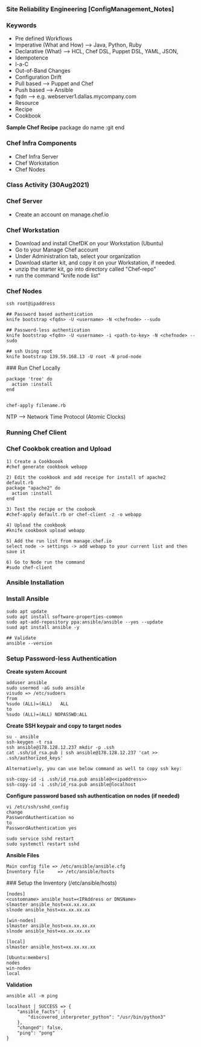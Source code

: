 ### ##########################
### Site Reliability Engineering [ConfigManagement_Notes]
### ##########################

### Keywords

- Pre defined Workflows
- Imperative (What and How) --> Java, Python, Ruby 
- Declarative (What) --> HCL, Chef DSL, Puppet DSL, YAML, JSON, 
- Idempotence
- I-a-C
- Out-of-Band Changes
- Configuration Drift
- Pull based --> Puppet and Chef
- Push based --> Ansible
- fqdn --> e.g. webserver1.dallas.mycompany.com
- Resource
- Recipe
- Cookbook


**Sample Chef Recipe**
package do
  name :git
end

### Chef Infra Components
- Chef Infra Server
- Chef Workstation
- Chef Nodes


### Class Activity (30Aug2021)

### Chef Server
- Create an account on manage.chef.io

### Chef Workstation
- Download and install ChefDK on your Workstation (Ubuntu)
- Go to your Manage Chef account
- Under Administration tab, select your organization
- Download starter kit, and copy it on your Workstation, if needed.
- unzip the starter kit, go into directory called "Chef-repo"
- run the command "knife node list"

### Chef Nodes

````
ssh root@ipaddress

## Password based authentication
knife bootstrap <fqdn> -U <username> -N <chefnode> --sudo

## Password-less authentication
knife bootstrap <fqdn> -U <username> -i <path-to-key> -N <chefnode> --sudo

## ssh Using root
knife bootstrap 139.59.168.13 -U root -N prod-node

````

### Run Chef Locally

````
package 'tree' do
  action :install
end


chef-apply filename.rb

````


NTP --> Network Time Protocol (Atomic Clocks)

### Running Chef Client


### Chef Cookbok creation and Upload 
````
1) Create a Cookboook
#chef generate cookbook webapp

2) Edit the cookbook and add receipe for install of apache2
default.rb
package "apache2" do 
  action :install
end

3) Test the recipe or the coobook 
#chef-apply default.rb or chef-client -z -o webapp 

4) Upload the cookbook 
#knife cookbook upload webapp

5) Add the run list from manage.chef.io
select node -> settings -> add webapp to your current list and then save it 

6) Go to Node run the command
#sudo chef-client

````


### Ansible Installation

### Install Ansible
````
sudo apt update
sudo apt install software-properties-common
sudo apt-add-repository ppa:ansible/ansible --yes --update
suod apt install ansible -y

## Validate
ansible --version
````

### Setup Password-less Authentication
**Create system Account**
````
adduser ansible
sudo usermod -aG sudo ansible
visudo => /etc/sudoers
from
%sudo (ALL)=(ALL)   ALL
to
%sudo (ALL)=(ALL) NOPASSWD:ALL
````
**Create SSH keypair and copy to target nodes**
````
su - ansible
ssh-keygen -t rsa
ssh ansible@178.128.12.237 mkdir -p .ssh
cat .ssh/id_rsa.pub | ssh ansible@178.128.12.237 'cat >> .ssh/authorized_keys'

Alternatively, you can use below command as well to copy ssh key:

ssh-copy-id -i .ssh/id_rsa.pub ansible@<<ipaddress>>
ssh-copy-id -i .ssh/id_rsa.pub ansible@localhost
````
**Configure password based ssh authentication on nodes (if needed)**
````
vi /etc/ssh/sshd_config
change
PasswordAuthentication no
to
PasswordAuthentication yes

sudo service sshd restart
sudo systemctl restart sshd
````
**Ansible Files**
````
Main config file => /etc/ansible/ansible.cfg
Inventory file     => /etc/ansible/hosts
````

### Setup the Inventory (/etc/ansible/hosts)

````
[nodes]
<customname> ansible_host=<IPAddress or DNSName>
slmaster ansible_host=xx.xx.xx.xx
slnode ansible_host=xx.xx.xx.xx

[win-nodes]
slmaster ansible_host=xx.xx.xx.xx
slnode ansible_host=xx.xx.xx.xx

[local]
slmaster ansible_host=xx.xx.xx.xx

[Ubuntu:members]
nodes
win-nodes
local
````

**Validation**
````
ansible all -m ping

localhost | SUCCESS => {
    "ansible_facts": {
        "discovered_interpreter_python": "/usr/bin/python3"
    },
    "changed": false,
    "ping": "pong"
}

````



